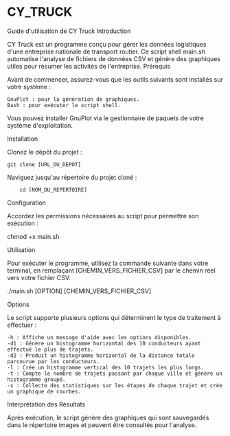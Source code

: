 # CY_TRUCK

Guide d'utilisation de CY Truck
Introduction

CY Truck est un programme conçu pour gérer les données logistiques d'une entreprise nationale de transport routier. Ce script shell main.sh automatise l'analyse de fichiers de données CSV et génère des graphiques utiles pour résumer les activités de l'entreprise.
Prérequis

Avant de commencer, assurez-vous que les outils suivants sont installés sur votre système :

    GnuPlot : pour la génération de graphiques.
    Bash : pour exécuter le script shell.

Vous pouvez installer GnuPlot via le gestionnaire de paquets de votre système d'exploitation.


Installation

Clonez le dépôt du projet :

	git clone [URL_DU_DEPOT]

Naviguez jusqu'au répertoire du projet cloné :



    	cd [NOM_DU_REPERTOIRE]

Configuration

Accordez les permissions nécessaires au script pour permettre son exécution :

chmod +x main.sh



Utilisation

Pour exécuter le programme, utilisez la commande suivante dans votre terminal, en remplaçant [CHEMIN_VERS_FICHIER_CSV] par le chemin réel vers votre fichier CSV.


./main.sh  [OPTION] [CHEMIN_VERS_FICHIER_CSV]

Options

Le script supporte plusieurs options qui déterminent le type de traitement à effectuer :

    -h : Affiche un message d'aide avec les options disponibles.
    -d1 : Génère un histogramme horizontal des 10 conducteurs ayant effectué le plus de trajets.
    -d2 : Produit un histogramme horizontal de la distance totale parcourue par les conducteurs.
    -l : Crée un histogramme vertical des 10 trajets les plus longs.
    -t : Compte le nombre de trajets passant par chaque ville et génère un histogramme groupé.
    -s : Collecte des statistiques sur les étapes de chaque trajet et crée un graphique de courbes.

Interprétation des Résultats

Après exécution, le script génère des graphiques qui sont sauvegardés dans le répertoire images et peuvent être consultés pour l'analyse.

